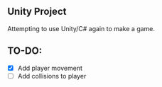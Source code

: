 Unity Project
---
Attempting to use Unity/C# again to make a game.  

TO-DO:
---
- [x] Add player movement  
- [ ] Add collisions to player  